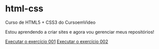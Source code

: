 # html-css
 Curso de HTML5 + CSS3 do CursoemVideo

 Estou aprendendo a criar sites e agora vou gerenciar meus repositórios!

<a href="https://michellycruz.github.io/html-css/exercicios/ex001/index.html">Executar o exercício 001</a>
<a href="https://michellycruz.github.io/html-css/exercicios/ex002/index.html">Executar o exercício 002</a>